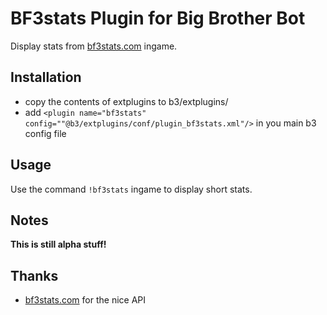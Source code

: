 BF3stats Plugin for Big Brother Bot
===================================
Display stats from [bf3stats.com](http://bf3stats.com) ingame.

Installation
------------
- copy the contents of extplugins to b3/extplugins/
- add `<plugin name="bf3stats" config=""@b3/extplugins/conf/plugin_bf3stats.xml"/>` in you main b3 config file

Usage
-----
Use the command `!bf3stats` ingame to display short stats.

Notes
-----
__This is still alpha stuff!__

Thanks
------
- [bf3stats.com](http://bf3stats.com) for the nice API
